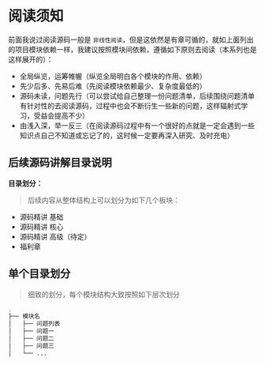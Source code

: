 # 阅读须知

前面我说过阅读源码一般是 `非线性阅读`，但是这依然是有章可循的，就如上面列出的项目模块依赖一样，我建议按照模块间依赖，遵循如下原则去阅读（本系列也是这样展开的）：

* 全局纵览，运筹帷幄（纵览全局明白各个模块的作用、依赖）
* 先少后多、先易后难（先阅读模块依赖最少、复杂度最低的）
* 源码未读，问题先行（可以尝试给自己整理一份问题清单，后续围绕问题清单有针对性的去阅读源码，过程中也会不断衍生一些新的问题，这样辐射式学习，受益会提高不少）
* 由浅入深，举一反三（在阅读源码过程中有一个很好的点就是一定会遇到一些知识点自己不知道或忘记了的，这时候一定要再深入研究、及时充电）

## **后续源码讲解目录说明**

**目录划分：**

> 后续内容从整体结构上可以划分为如下几个板块：

* 源码精讲 基础
* 源码精讲 核心
* 源码精讲 高级（待定）
* 福利章

## **单个目录划分**

> 细致的划分，每个模块结构大致按照如下层次划分

```bash
.
├── 模块名
│   ├── 问题列表
│   ├── 问题一
│   ├── 问题二
│   ├── 问题三
│   └── ...
```

